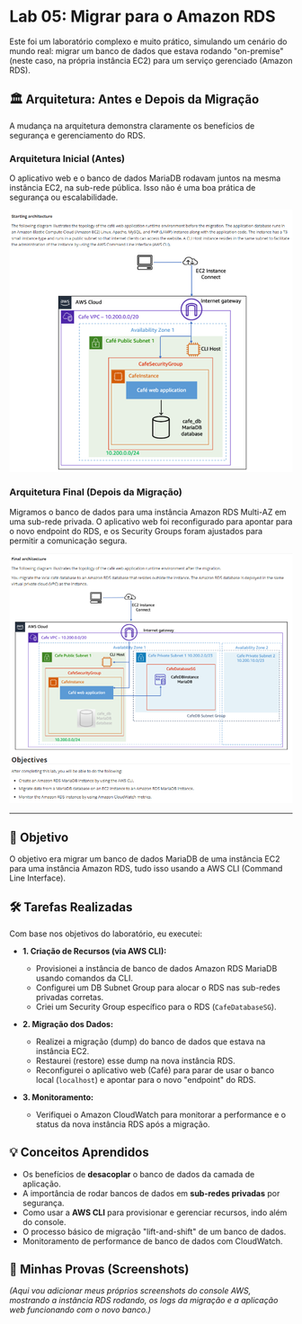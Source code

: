 
# Lab 05: Migrar para o Amazon RDS

Este foi um laboratório complexo e muito prático, simulando um cenário do mundo real: migrar um banco de dados que estava rodando "on-premise" (neste caso, na própria instância EC2) para um serviço gerenciado (Amazon RDS).

## 🏛️ Arquitetura: Antes e Depois da Migração

A mudança na arquitetura demonstra claramente os benefícios de segurança e gerenciamento do RDS.

### Arquitetura Inicial (Antes)
O aplicativo web e o banco de dados MariaDB rodavam juntos na mesma instância EC2, na sub-rede pública. Isso não é uma boa prática de segurança ou escalabilidade.

![Arquitetura Inicial](./arquitetura-inicial.png)

### Arquitetura Final (Depois da Migração)
Migramos o banco de dados para uma instância Amazon RDS Multi-AZ em uma sub-rede privada. O aplicativo web foi reconfigurado para apontar para o novo endpoint do RDS, e os Security Groups foram ajustados para permitir a comunicação segura.

![Arquitetura Final Migrada](./arquitetura-final-migrada.png)

---

## 🎯 Objetivo
O objetivo era migrar um banco de dados MariaDB de uma instância EC2 para uma instância Amazon RDS, tudo isso usando a AWS CLI (Command Line Interface).

## 🛠️ Tarefas Realizadas

Com base nos objetivos do laboratório, eu executei:

* **1. Criação de Recursos (via AWS CLI):**
    * Provisionei a instância de banco de dados Amazon RDS MariaDB usando comandos da CLI.
    * Configurei um DB Subnet Group para alocar o RDS nas sub-redes privadas corretas.
    * Criei um Security Group específico para o RDS (`CafeDatabaseSG`).

* **2. Migração dos Dados:**
    * Realizei a migração (dump) do banco de dados que estava na instância EC2.
    * Restaurei (restore) esse dump na nova instância RDS.
    * Reconfigurei o aplicativo web (Café) para parar de usar o banco local (`localhost`) e apontar para o novo "endpoint" do RDS.

* **3. Monitoramento:**
    * Verifiquei o Amazon CloudWatch para monitorar a performance e o status da nova instância RDS após a migração.

## 💡 Conceitos Aprendidos
-   Os benefícios de **desacoplar** o banco de dados da camada de aplicação.
-   A importância de rodar bancos de dados em **sub-redes privadas** por segurança.
-   Como usar a **AWS CLI** para provisionar e gerenciar recursos, indo além do console.
-   O processo básico de migração "lift-and-shift" de um banco de dados.
-   Monitoramento de performance de banco de dados com CloudWatch.

## 📸 Minhas Provas (Screenshots)

*(Aqui vou adicionar meus próprios screenshots do console AWS, mostrando a instância RDS rodando, os logs da migração e a aplicação web funcionando com o novo banco.)*
